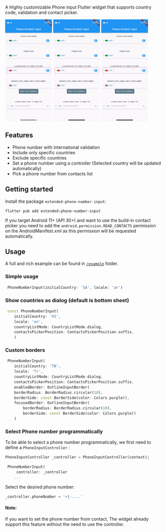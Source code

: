 A Highly customizable Phone input Flutter widget that supports country code, validation and contact picker.

<p float="center">
  <img src="./example/screenshots/01.gif" width="30%" />
  <img src="./example/screenshots/02.gif" width="30%" /> 
  <img src="./example/screenshots/03.gif" width="30%" />
</p>

## Features

- Phone number with international validation
- Include only specific countries
- Exclude specific countries
- Set a phone number using a controller (Selected country will be updated automatically)
- Pick a phone number from contacts list

## Getting started
Install the package `extended-phone-number-input`:
```
flutter pub add extended-phone-number-input
```
If you target Android 11+ (API 30+) and want to use the build-in contact picker you need to add the `android.permission.READ_CONTACTS` permission on the AndroidManifest.xml as this permission will be requested automatically.

## Usage
A full and rich example can be found in [`/example`](example/) folder.


### Simple usage
```dart
 PhoneNumberInput(initialCountry: 'SA', locale: 'ar')
```

### Show countries as dialog (default is bottom sheet)
```dart
 const PhoneNumberInput(
    initialCountry: 'US',
    locale: 'en',
    countryListMode: CountryListMode.dialog,
    contactsPickerPosition: ContactsPickerPosition.suffix,
    )
```

### Custom borders
```dart
 PhoneNumberInput(
    initialCountry: 'TN',
    locale: 'fr',
    countryListMode: CountryListMode.dialog,
    contactsPickerPosition: ContactsPickerPosition.suffix,
    enabledBorder: OutlineInputBorder(
    borderRadius: BorderRadius.circular(10),
    borderSide: const BorderSide(color: Colors.purple)),
    focusedBorder: OutlineInputBorder(
        borderRadius: BorderRadius.circular(10),
        borderSide: const BorderSide(color: Colors.purple))
    )
```

### Select Phone number programmatically
To be able to select a phone number programmatically, we first need to define a `PhoneInputController` :

```dart
PhoneInputController _controller = PhoneInputController(context);
```
```dart
 PhoneNumberInput(
     controller: _controller
    ...
```

Select the desired phone number:
```dart
_controller.phoneNumber = '+1-....'
```

#### Note: 
If you want to set the phone number from contact, The widget already support this feature without the need to use the controller.
